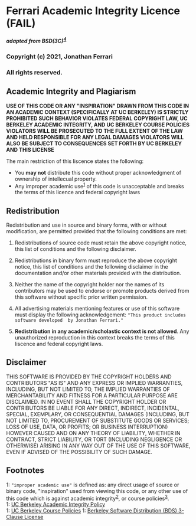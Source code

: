 # Ferrari Academic Integrity Licence (FAIL)
##### **adapted from BSD(3C)<sup>[4](#f4)</sup>**

### Copyright (c) 2021, Jonathan Ferrari
### All rights reserved.

## Academic Integrity and Plagiarism

**USE OF THIS CODE OR ANY "INSPIRATION" DRAWN FROM THIS CODE IN AN ACADEMIC CONTEXT (SPECIFICALLY AT UC BERKELEY) IS STRICTLY PROHIBITED
SUCH BEHAVIOR VIOLATES FEDERAL COPYRIGHT LAW, UC BERKELEY ACADEMIC INTEGRITY, AND UC BERKELEY COURSE POLICIES
VIOLATORS WILL BE PROSECUTED TO THE FULL EXTENT OF THE LAW AND HELD RESPONSIBLE FOR ANY LEGAL DAMAGES
VIOLATORS WILL ALSO BE SUBJECT TO CONSEQUENCES SET FORTH BY UC BERKELEY AND THIS LICENSE**

The main restriction of this liscence states the following:
- You **may not** distribute this code without proper acknowledgment of ownership of intellecual property. 
- Any improper academic use<sup>[1](#f1)</sup> of this code is unacceptable and breaks the terms of this licence and federal copyright laws

## Redistribution
Redistribution and use in source and binary forms, with or without
modification, are permitted provided that the following conditions are met:

1. Redistributions of source code must retain the above copyright notice, this
   list of conditions and the following disclaimer.

2. Redistributions in binary form must reproduce the above copyright notice,
   this list of conditions and the following disclaimer in the documentation
   and/or other materials provided with the distribution.

3. Neither the name of the copyright holder nor the names of its
   contributors may be used to endorse or promote products derived from
   this software without specific prior written permission.
   
4. All advertising materials mentioning features or use of this software must 
   display the following acknowledgement: `"This product includes software developed 
   by Jonathan Ferrari."`
   
5. **Redistribution in any academic/scholastic context is not allowed**. Any unauthorized reproduction 
   in this context breaks the terms of this liscence and federal copyright laws.

## Disclaimer
THIS SOFTWARE IS PROVIDED BY THE COPYRIGHT HOLDERS AND CONTRIBUTORS "AS IS"
AND ANY EXPRESS OR IMPLIED WARRANTIES, INCLUDING, BUT NOT LIMITED TO, THE
IMPLIED WARRANTIES OF MERCHANTABILITY AND FITNESS FOR A PARTICULAR PURPOSE ARE
DISCLAIMED. IN NO EVENT SHALL THE COPYRIGHT HOLDER OR CONTRIBUTORS BE LIABLE
FOR ANY DIRECT, INDIRECT, INCIDENTAL, SPECIAL, EXEMPLARY, OR CONSEQUENTIAL
DAMAGES (INCLUDING, BUT NOT LIMITED TO, PROCUREMENT OF SUBSTITUTE GOODS OR
SERVICES; LOSS OF USE, DATA, OR PROFITS; OR BUSINESS INTERRUPTION) HOWEVER
CAUSED AND ON ANY THEORY OF LIABILITY, WHETHER IN CONTRACT, STRICT LIABILITY,
OR TORT (INCLUDING NEGLIGENCE OR OTHERWISE) ARISING IN ANY WAY OUT OF THE USE
OF THIS SOFTWARE, EVEN IF ADVISED OF THE POSSIBILITY OF SUCH DAMAGE.

## Footnotes

<a name="f1">1</a>: `"improper academic use"` is defined as: any direct usage of source or binary code, "inspiration" used from viewing this code, or any other use of this code which is against academic integrity<sup>[2](#f2)</sup>, or course policies<sup>[3](#f3)</sup>.<br>
<a name="f2">1</a>: [UC Berkeley Academic Integrity Policy](https://conduct.berkeley.edu/integrity/)<br>
<a name="f3">1</a>: [UC Berkeley Course Policies](https://teaching.berkeley.edu/statements-course-policies)
<a name="f4">1</a>: [Berkeley Software Distribution (BDS) 3-Clause License](https://opensource.org/licenses/BSD-3-Clause)
